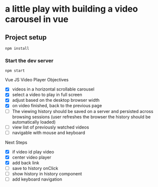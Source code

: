 # a little play with building a video carousel in vue

## Project setup
```
npm install
```

### Start the dev server
```
npm start
```

Vue JS Video Player Objectives

- [x] videos in a horizontal scrollable carousel
- [x] select a video to play in full screen
- [x] adjust based on the desktop browser width
- [x] on video finished, back to the previous page
- [ ] The viewing history should be saved on a server and persisted across browsing sessions (user refreshes the browser the history should be automatically loaded)
- [ ] view list of previously watched videos
- [ ] navigable with mouse and keyboard

Next Steps
- [x] if video id play video
- [x] center video player
- [x] add back link
- [ ] save to history onClick
- [ ] show history in history component
- [ ] add keyboard navigation
